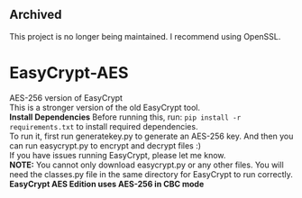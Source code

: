 ## Archived

This project is no longer being maintained. I recommend using OpenSSL.

# EasyCrypt-AES
AES-256 version of EasyCrypt
<br>
This is a stronger version of the old EasyCrypt tool.
<br>
<b>Install Dependencies</b>
Before running this, run: <code>pip install -r requirements.txt</code> to install required dependencies.
<br>
To run it, first run generatekey.py to generate an AES-256 key. And then you can run easycrypt.py to encrypt and decrypt files :)
<br>
If you have issues running EasyCrypt, please let me know.
<br>
<b>NOTE:</b> You cannot only download easycrypt.py or any other files. You will need the classes.py file in the same directory for EasyCrypt to run correctly.
<br>
<b>EasyCrypt AES Edition uses AES-256 in CBC mode</b>
